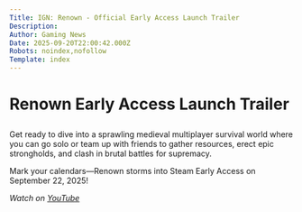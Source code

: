 ```yaml
---
Title: IGN: Renown - Official Early Access Launch Trailer
Description: 
Author: Gaming News
Date: 2025-09-20T22:00:42.000Z
Robots: noindex,nofollow
Template: index
---
```

<h1>
  
  
  Renown Early Access Launch Trailer
</h1>

<p>Get ready to dive into a sprawling medieval multiplayer survival world where you can go solo or team up with friends to gather resources, erect epic strongholds, and clash in brutal battles for supremacy.  </p>

<p>Mark your calendars—Renown storms into Steam Early Access on September 22, 2025!</p>

<p><em>Watch on <a href="https://www.youtube.com/watch?v=vM0D4ycma5Y" rel="noopener noreferrer">YouTube</a></em></p>

